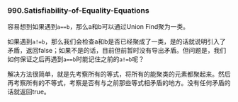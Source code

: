 ### 990.Satisfiability-of-Equality-Equations

容易想到如果遇到```a==b```，那么a和b可以通过Union Find聚为一类。

如果遇到```a!=b```，那么我们会检查a和b是否已经聚成了一类，是的话就说明引入了矛盾，返回false；如果不是的话，目前但前暂时没有导出矛盾。但问题是，我们如何保证之后再遇到```a==b```时能记住之前的```a!=b```呢？

解决方法很简单，就是先考察所有的等式，将所有的能聚类的元素都聚起来。然后再考察所有的不等式，考察是否有与之前那些等式相矛盾的地方。没有任何矛盾的话就返回true。
